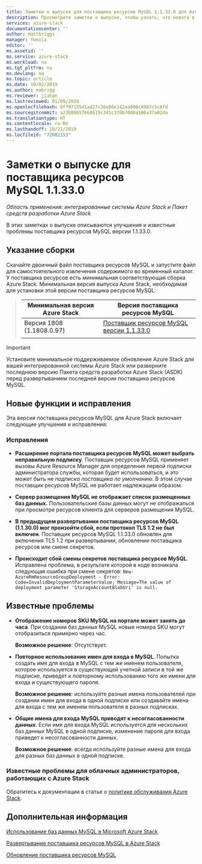 ```yaml
---
title: Заметки о выпуске для поставщика ресурсов MySQL 1.1.33.0 для Azure Stack | Документация Майкрософт
description: Просмотрите заметки о выпуске, чтобы узнать, что нового в обновлении поставщика ресурсов MySQL 1.1.33.0 для Azure Stack.
services: azure-stack
documentationcenter: ''
author: mattbriggs
manager: femila
editor: ''
ms.assetid: ''
ms.service: azure-stack
ms.workload: na
ms.tgt_pltfrm: na
ms.devlang: na
ms.topic: article
ms.date: 10/02/2019
ms.author: mabrigg
ms.reviewer: jiahan
ms.lastreviewed: 01/09/2019
ms.openlocfilehash: 0ff97155d1ad27c36e86e142aa000c4987c5c8fd
ms.sourcegitcommit: a23b80b57668615c341c370b70d0a106a37a02da
ms.translationtype: HT
ms.contentlocale: ru-RU
ms.lasthandoff: 10/21/2019
ms.locfileid: "72682153"
---
```

# <a name="mysql-resource-provider-11330--release-notes"></a>Заметки о выпуске для поставщика ресурсов MySQL 1.1.33.0

*Область применения: интегрированные системы Azure Stack и Пакет средств разработки Azure Stack*

В этих заметках о выпуске описываются улучшения и известные проблемы поставщика ресурсов MySQL версии 1.1.33.0.

## <a name="build-reference"></a>Указание сборки
Скачайте двоичный файл поставщика ресурсов MySQL и запустите файл для самостоятельного извлечения содержимого во временный каталог. У поставщика ресурсов есть минимальная соответствующая сборка Azure Stack. Минимальная версия выпуска Azure Stack, необходимая для установки этой версии поставщика ресурсов MySQL:

> |Минимальная версия Azure Stack|Версия поставщика ресурсов MySQL|
> |-----|-----|
> |Версия 1808 (1.1808.0.97)|[Поставщик ресурсов MySQL версии 1.1.33.0](https://aka.ms/azurestackmysqlrp11330)|  
> |     |     |

> [!IMPORTANT]
> Установите минимальное поддерживаемое обновление Azure Stack для вашей интегрированной системы Azure Stack или разверните последнюю версию Пакета средств разработки Azure Stack (ASDK) перед развертыванием последней версии поставщика ресурсов MySQL.

## <a name="new-features-and-fixes"></a>Новые функции и исправления
Эта версия поставщика ресурсов MySQL для Azure Stack включает следующие улучшения и исправления:

### <a name="fixes"></a>Исправления

- **Расширение портала поставщика ресурсов MySQL может выбрать неправильную подписку**. Поставщик ресурсов MySQL применяет вызовы Azure Resource Manager для определения первой подписки администратора службы, которая будет использоваться, и это может быть не *подписка поставщика по умолчанию*. В этом случае поставщик ресурсов MySQL не работает надлежащим образом.

- **Сервер размещения MySQL не отображает список размещенных баз данных.** Пользовательские базы данных могут не отображаться при просмотре ресурсов клиента для серверов размещения MySQL.

- **В предыдущем развертывании поставщика ресурсов MySQL (1.1.30.0) мог произойти сбой, если протокол TLS 1.2 не был включен**. Поставщик ресурсов MySQL 1.1.33.0 обновлен для включения TLS 1.2 при развертывании, обновлении поставщика ресурсов или смене секретов.

- **Происходит сбой смены секретов поставщика ресурсов MySQL**. Исправлена проблема, в результате которой в коде возникала следующая ошибка при смене секретов: `New-AzureRmResourceGroupDeployment - Error: Code=InvalidDeploymentParameterValue; Message=The value of deployment parameter 'StorageAccountBlobUri' is null.`

## <a name="known-issues"></a>Известные проблемы

- **Отображение номеров SKU MySQL на портале может занять до часа**. При создании баз данных MySQL новые номера SKU могут отобразиться примерно через час. 

    **Возможное решение**: Отсутствует.

- **Повторное использование имен для входа в MySQL**. Попытка создать имя для входа в MySQL с тем же именем пользователя, которое используется в существующей учетной записи в той же подписке, приведет к повторному использованию того же имени для входа и существующего пароля.

    **Возможное решение**: используйте разные имена пользователей при создании имен для входа в одной подписке или создавайте имена для входа с тем же именем пользователя в разных подписках.

- **Общие имена для входа MySQL приводят к несогласованности данных**. Если имя для входа MySQL используется для нескольких баз данных MySQL в одной подписке, изменение пароля для входа приведет к несогласованности данных.

    **Возможное решение**: всегда используйте разные имена для входа для разных баз данных в одной подписке.


### <a name="known-issues-for-cloud-admins-operating-azure-stack"></a>Известные проблемы для облачных администраторов, работающих с Azure Stack
Обратитесь к документации в статье о [политике обслуживания Azure Stack](azure-stack-servicing-policy.md).

## <a name="next-steps"></a>Дополнительная информация
[Использование баз данных MySQL в Microsoft Azure Stack](azure-stack-mysql-resource-provider.md)

[Развертывание поставщика ресурсов MySQL в Azure Stack](azure-stack-mysql-resource-provider-deploy.md#prerequisites)

[Обновление поставщика ресурсов MySQL](azure-stack-mysql-resource-provider-update.md) 